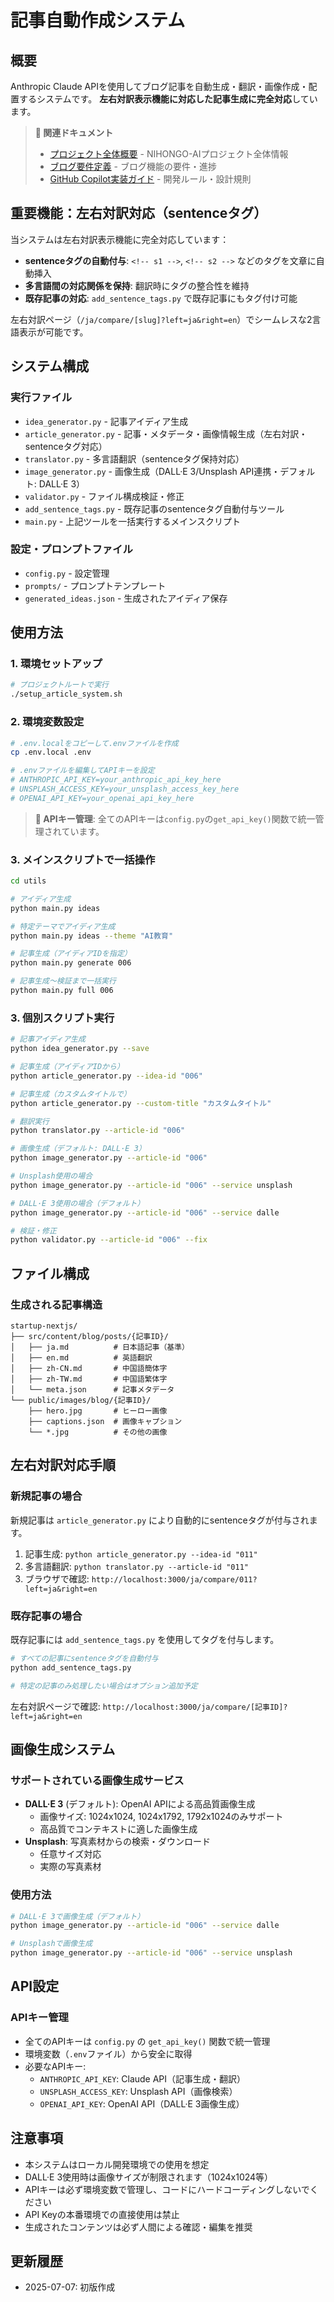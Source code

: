 # 記事自動作成システム

## 概要
Anthropic Claude APIを使用してブログ記事を自動生成・翻訳・画像作成・配置するシステムです。
**左右対訳表示機能に対応した記事生成に完全対応**しています。

> **🔗 関連ドキュメント**  
> - [プロジェクト全体概要](../PROJECT_DOCUMENTATION.md) - NIHONGO-AIプロジェクト全体情報  
> - [ブログ要件定義](../.github/BLOG_REQUIREMENTS.md) - ブログ機能の要件・進捗  
> - [GitHub Copilot実装ガイド](../.github/.copilot-instructions.md) - 開発ルール・設計規則

## 重要機能：左右対訳対応（sentenceタグ）

当システムは左右対訳表示機能に完全対応しています：

- **sentenceタグの自動付与**: `<!-- s1 -->`, `<!-- s2 -->` などのタグを文章に自動挿入
- **多言語間の対応関係を保持**: 翻訳時にタグの整合性を維持
- **既存記事の対応**: `add_sentence_tags.py` で既存記事にもタグ付け可能

左右対訳ページ（`/ja/compare/[slug]?left=ja&right=en`）でシームレスな2言語表示が可能です。

## システム構成

### 実行ファイル
- `idea_generator.py` - 記事アイディア生成
- `article_generator.py` - 記事・メタデータ・画像情報生成（左右対訳・sentenceタグ対応）
- `translator.py` - 多言語翻訳（sentenceタグ保持対応）
- `image_generator.py` - 画像生成（DALL·E 3/Unsplash API連携・デフォルト: DALL·E 3）
- `validator.py` - ファイル構成検証・修正
- `add_sentence_tags.py` - 既存記事のsentenceタグ自動付与ツール
- `main.py` - 上記ツールを一括実行するメインスクリプト

### 設定・プロンプトファイル
- `config.py` - 設定管理
- `prompts/` - プロンプトテンプレート
- `generated_ideas.json` - 生成されたアイディア保存

## 使用方法

### 1. 環境セットアップ
```bash
# プロジェクトルートで実行
./setup_article_system.sh
```

### 2. 環境変数設定
```bash
# .env.localをコピーして.envファイルを作成
cp .env.local .env

# .envファイルを編集してAPIキーを設定
# ANTHROPIC_API_KEY=your_anthropic_api_key_here
# UNSPLASH_ACCESS_KEY=your_unsplash_access_key_here  
# OPENAI_API_KEY=your_openai_api_key_here
```

> **🔐 APIキー管理**: 全てのAPIキーは`config.py`の`get_api_key()`関数で統一管理されています。

### 3. メインスクリプトで一括操作
```bash
cd utils

# アイディア生成
python main.py ideas

# 特定テーマでアイディア生成
python main.py ideas --theme "AI教育"

# 記事生成（アイディアIDを指定）
python main.py generate 006

# 記事生成〜検証まで一括実行
python main.py full 006
```

### 3. 個別スクリプト実行
```bash
# 記事アイディア生成
python idea_generator.py --save

# 記事生成（アイディアIDから）
python article_generator.py --idea-id "006"

# 記事生成（カスタムタイトルで）
python article_generator.py --custom-title "カスタムタイトル"

# 翻訳実行
python translator.py --article-id "006"

# 画像生成（デフォルト: DALL·E 3）
python image_generator.py --article-id "006"

# Unsplash使用の場合
python image_generator.py --article-id "006" --service unsplash

# DALL·E 3使用の場合（デフォルト）
python image_generator.py --article-id "006" --service dalle

# 検証・修正
python validator.py --article-id "006" --fix
```

## ファイル構成

### 生成される記事構造
```
startup-nextjs/
├── src/content/blog/posts/{記事ID}/
│   ├── ja.md          # 日本語記事（基準）
│   ├── en.md          # 英語翻訳
│   ├── zh-CN.md       # 中国語簡体字
│   ├── zh-TW.md       # 中国語繁体字
│   └── meta.json      # 記事メタデータ
└── public/images/blog/{記事ID}/
    ├── hero.jpg       # ヒーロー画像
    ├── captions.json  # 画像キャプション
    └── *.jpg          # その他の画像
```

## 左右対訳対応手順

### 新規記事の場合
新規記事は `article_generator.py` により自動的にsentenceタグが付与されます。

1. 記事生成: `python article_generator.py --idea-id "011"`
2. 多言語翻訳: `python translator.py --article-id "011"` 
3. ブラウザで確認: `http://localhost:3000/ja/compare/011?left=ja&right=en`

### 既存記事の場合
既存記事には `add_sentence_tags.py` を使用してタグを付与します。

```bash
# すべての記事にsentenceタグを自動付与
python add_sentence_tags.py

# 特定の記事のみ処理したい場合はオプション追加予定
```

左右対訳ページで確認: `http://localhost:3000/ja/compare/[記事ID]?left=ja&right=en`

## 画像生成システム

### サポートされている画像生成サービス
- **DALL·E 3** (デフォルト): OpenAI APIによる高品質画像生成
  - 画像サイズ: 1024x1024, 1024x1792, 1792x1024のみサポート
  - 高品質でコンテキストに適した画像生成
- **Unsplash**: 写真素材からの検索・ダウンロード
  - 任意サイズ対応
  - 実際の写真素材

### 使用方法
```bash
# DALL·E 3で画像生成（デフォルト）
python image_generator.py --article-id "006" --service dalle

# Unsplashで画像生成
python image_generator.py --article-id "006" --service unsplash
```

## API設定

### APIキー管理
- 全てのAPIキーは `config.py` の `get_api_key()` 関数で統一管理
- 環境変数（`.env`ファイル）から安全に取得
- 必要なAPIキー:
  - `ANTHROPIC_API_KEY`: Claude API（記事生成・翻訳）
  - `UNSPLASH_ACCESS_KEY`: Unsplash API（画像検索）
  - `OPENAI_API_KEY`: OpenAI API（DALL·E 3画像生成）

## 注意事項
- 本システムはローカル開発環境での使用を想定
- DALL·E 3使用時は画像サイズが制限されます（1024x1024等）
- APIキーは必ず環境変数で管理し、コードにハードコーディングしないでください
- API Keyの本番環境での直接使用は禁止
- 生成されたコンテンツは必ず人間による確認・編集を推奨

## 更新履歴
- 2025-07-07: 初版作成
